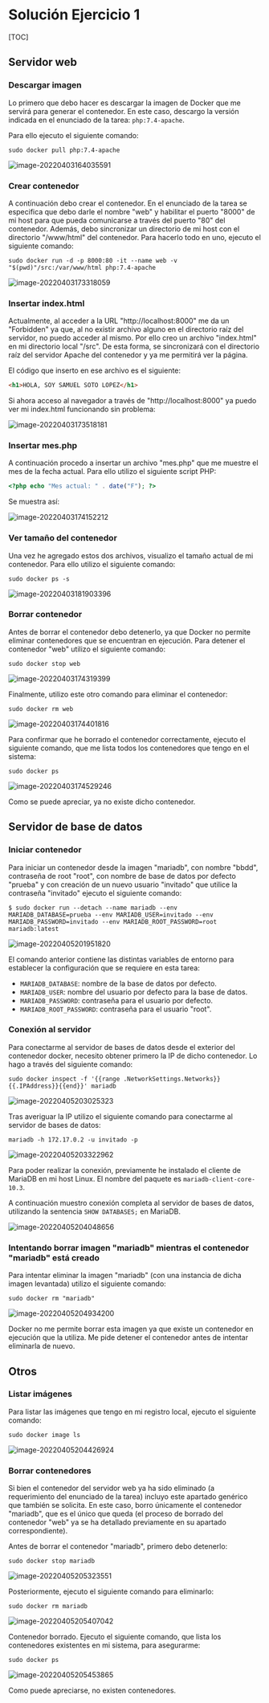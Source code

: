 # Solución Ejercicio 1

[TOC]

## Servidor web

### Descargar imagen

Lo primero que debo hacer es descargar la imagen de Docker que me servirá para generar el contenedor. En este caso, descargo la versión indicada en el enunciado de la tarea: `php:7.4-apache`.

Para ello ejecuto el siguiente comando:

```shell
sudo docker pull php:7.4-apache
```

![image-20220403164035591](C:\Users\Samuel\AppData\Roaming\Typora\typora-user-images\image-20220403164035591.png)

### Crear contenedor

A continuación debo crear el contenedor. En el enunciado de la tarea se especifica que debo darle el nombre "web" y habilitar el puerto "8000" de mi host para que pueda comunicarse a través del puerto "80" del contenedor. Además, debo sincronizar un directorio de mi host con el directorio "/www/html" del contenedor. Para hacerlo todo en uno, ejecuto el siguiente comando:

```shell
sudo docker run -d -p 8000:80 -it --name web -v "$(pwd)"/src:/var/www/html php:7.4-apache
```

![image-20220403173318059](C:\Users\Samuel\AppData\Roaming\Typora\typora-user-images\image-20220403173318059.png)

### Insertar index.html

Actualmente, al acceder a la URL "http://localhost:8000" me da un "Forbidden" ya que, al no existir archivo alguno en el directorio raíz del servidor, no puedo acceder al mismo. Por ello creo un archivo "index.html" en mi directorio local "/src". De esta forma, se sincronizará con el directorio raíz del servidor Apache del contenedor y ya me permitirá ver la página.

El código que inserto en ese archivo es el siguiente:

```html
<h1>HOLA, SOY SAMUEL SOTO LOPEZ</h1>
```

Si ahora acceso al navegador a través de "http://localhost:8000" ya puedo ver mi index.html funcionando sin problema:

![image-20220403173518181](C:\Users\Samuel\AppData\Roaming\Typora\typora-user-images\image-20220403173518181.png)

### Insertar mes.php

A continuación procedo a insertar un archivo "mes.php" que me muestre el mes de la fecha actual. Para ello utilizo el siguiente script PHP:

```php
<?php echo "Mes actual: " . date("F"); ?>
```

Se muestra así:

![image-20220403174152212](C:\Users\Samuel\AppData\Roaming\Typora\typora-user-images\image-20220403174152212.png)

### Ver tamaño del contenedor

Una vez he agregado estos dos archivos, visualizo el tamaño actual de mi contenedor. Para ello utilizo el siguiente comando:

```shell
sudo docker ps -s
```

![image-20220403181903396](C:\Users\Samuel\AppData\Roaming\Typora\typora-user-images\image-20220403181903396.png)

### Borrar contenedor

Antes de borrar el contenedor debo detenerlo, ya que Docker no permite eliminar contenedores que se encuentran en ejecución. Para detener el contenedor "web" utilizo el siguiente comando:

```shell
sudo docker stop web
```

![image-20220403174319399](C:\Users\Samuel\AppData\Roaming\Typora\typora-user-images\image-20220403174319399.png)

Finalmente, utilizo este otro comando para eliminar el contenedor:

```shell
sudo docker rm web
```

![image-20220403174401816](C:\Users\Samuel\AppData\Roaming\Typora\typora-user-images\image-20220403174401816.png)

Para confirmar que he borrado el contenedor correctamente, ejecuto el siguiente comando, que me lista todos los contenedores que tengo en el sistema:

```shell
sudo docker ps
```

![image-20220403174529246](C:\Users\Samuel\AppData\Roaming\Typora\typora-user-images\image-20220403174529246.png)

Como se puede apreciar, ya no existe dicho contenedor.

## Servidor de base de datos

### Iniciar contenedor

Para iniciar un contenedor desde la imagen "mariadb", con nombre "bbdd", contraseña de root "root", con nombre de base de datos por defecto "prueba" y con creación de un nuevo usuario "invitado" que utilice la contraseña "invitado" ejecuto el siguiente comando:

```shell
$ sudo docker run --detach --name mariadb --env MARIADB_DATABASE=prueba --env MARIADB_USER=invitado --env MARIADB_PASSWORD=invitado --env MARIADB_ROOT_PASSWORD=root  mariadb:latest
```

![image-20220405201951820](C:\Users\Samuel\AppData\Roaming\Typora\typora-user-images\image-20220405201951820.png)

El comando anterior contiene las distintas variables de entorno para establecer la configuración que se requiere en esta tarea:

- `MARIADB_DATABASE`: nombre de la base de datos por defecto.
- `MARIADB_USER`: nombre del usuario por defecto para la base de datos.
- `MARIADB_PASSWORD`: contraseña para el usuario por defecto.
- `MARIADB_ROOT_PASSWORD`: contraseña para el usuario "root".

### Conexión al servidor

Para conectarme al servidor de bases de datos desde el exterior del contenedor docker, necesito obtener primero la IP de dicho contenedor. Lo hago a través del siguiente comando:

```shell
sudo docker inspect -f '{{range .NetworkSettings.Networks}}{{.IPAddress}}{{end}}' mariadb
```

![image-20220405203025323](C:\Users\Samuel\AppData\Roaming\Typora\typora-user-images\image-20220405203025323.png)

Tras averiguar la IP utilizo el siguiente comando para conectarme al servidor de bases de datos:

```shell
mariadb -h 172.17.0.2 -u invitado -p
```

![image-20220405203322962](C:\Users\Samuel\AppData\Roaming\Typora\typora-user-images\image-20220405203322962.png)

Para poder realizar la conexión, previamente he instalado el cliente de MariaDB en mi host Linux. El nombre del paquete es `mariadb-client-core-10.3`.

A continuación muestro conexión completa al servidor de bases de datos, utilizando la sentencia `SHOW DATABASES;` en MariaDB.

![image-20220405204048656](C:\Users\Samuel\AppData\Roaming\Typora\typora-user-images\image-20220405204048656.png)

### Intentando borrar imagen "mariadb" mientras el contenedor "mariadb" está creado

Para intentar eliminar la imagen "mariadb" (con una instancia de dicha imagen levantada) utilizo el siguiente comando:

```shell
sudo docker rm "mariadb"
```

![image-20220405204934200](C:\Users\Samuel\AppData\Roaming\Typora\typora-user-images\image-20220405204934200.png)

Docker no me permite borrar esta imagen ya que existe un contenedor en ejecución que la utiliza. Me pide detener el contenedor antes de intentar eliminarla de nuevo.

## Otros

### Listar imágenes

Para listar las imágenes que tengo en mi registro local, ejecuto el siguiente comando:

```shell
sudo docker image ls
```

![image-20220405204426924](C:\Users\Samuel\AppData\Roaming\Typora\typora-user-images\image-20220405204426924.png)

### Borrar contenedores

Si bien el contenedor del servidor web ya ha sido eliminado (a requerimiento del enunciado de la tarea) incluyo este apartado genérico que también se solicita. En este caso, borro únicamente el contenedor "mariadb", que es el único que queda (el proceso de borrado del contenedor "web" ya se ha detallado previamente en su apartado correspondiente).

Antes de borrar el contenedor "mariadb", primero debo detenerlo:

```shell
sudo docker stop mariadb
```

![image-20220405205323551](C:\Users\Samuel\AppData\Roaming\Typora\typora-user-images\image-20220405205323551.png)

Posteriormente, ejecuto el siguiente comando para eliminarlo:

```shell
sudo docker rm mariadb
```

![image-20220405205407042](C:\Users\Samuel\AppData\Roaming\Typora\typora-user-images\image-20220405205407042.png)

Contenedor borrado. Ejecuto el siguiente comando, que lista los contenedores existentes en mi sistema, para asegurarme:

```shell
sudo docker ps
```

![image-20220405205453865](C:\Users\Samuel\AppData\Roaming\Typora\typora-user-images\image-20220405205453865.png)

Como puede apreciarse, no existen contenedores.
